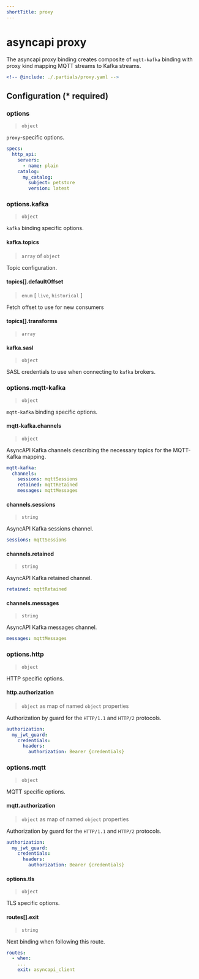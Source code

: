 ```yaml
---
shortTitle: proxy
---
```


# asyncapi proxy

The asyncapi proxy binding creates composite of `mqtt-kafka` binding with proxy kind mapping MQTT streams to Kafka streams.

```yaml
<!-- @include: ./.partials/proxy.yaml -->
```

## Configuration (\* required)

<!-- @include: ../.partials/vault.md -->

### options

> `object`

`proxy`-specific options.

```yaml
specs:
  http_api:
    servers:
      - name: plain
    catalog:
      my_catalog:
        subject: petstore
        version: latest
```

<!-- @include: ./.partials/options.md -->

### options.kafka

> `object`

`kafka` binding specific options.

#### kafka.topics

> `array` of `object`

Topic configuration.

<!-- @include: ../.partials/options-kafka-topics.md -->

#### topics[].defaultOffset

> `enum` [ `live`, `historical` ]

Fetch offset to use for new consumers

#### topics[].transforms

> `array`

<!-- todo: Dev input -->

#### kafka.sasl

> `object`

SASL credentials to use when connecting to `kafka` brokers.

<!-- @include: ../.partials/options-kafka-sasl.md -->

### options.mqtt-kafka

> `object`

`mqtt-kafka` binding specific options.

#### mqtt-kafka.channels

> `object`

AsyncAPI Kafka channels describing the necessary topics for the MQTT-Kafka mapping.

```yaml
mqtt-kafka:
  channels:
    sessions: mqttSessions
    retained: mqttRetained
    messages: mqttMessages
```

#### channels.sessions

> `string`

AsyncAPI Kafka sessions channel.

```yaml
sessions: mqttSessions
```

#### channels.retained

> `string`

AsyncAPI Kafka retained channel.

```yaml
retained: mqttRetained
```

#### channels.messages

> `string`

AsyncAPI Kafka messages channel.

```yaml
messages: mqttMessages
```

### options.http

> `object`

HTTP specific options.

#### http.authorization

> `object` as map of named `object` properties

Authorization by guard for the `HTTP/1.1` and `HTTP/2` protocols.

```yaml
authorization:
  my_jwt_guard:
    credentials:
      headers:
        authorization: Bearer {credentials}
```

<!-- @include: ../.partials/options-http-auth.md -->

### options.mqtt

> `object`

MQTT specific options.

#### mqtt.authorization

> `object` as map of named `object` properties

Authorization by guard for the `HTTP/1.1` and `HTTP/2` protocols.

```yaml
authorization:
  my_jwt_guard:
    credentials:
      headers:
        authorization: Bearer {credentials}
```

<!-- @include: ../.partials/options-mqtt-auth.md -->

#### options.tls

> `object`

TLS specific options.

<!-- @include: ../.partials/options-tls.md -->

<!-- @include: ./.partials/routes.md -->
#### routes[].exit

> `string`

Next binding when following this route.

```yaml
routes:
  - when:
    ...
    exit: asyncapi_client
```
<!-- @include: ../.partials/exit.md -->
<!-- @include: ../.partials/telemetry.md -->
